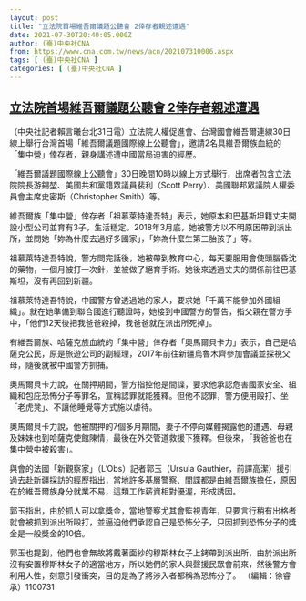 ```yaml
---
layout: post
title: "立法院首場維吾爾議題公聽會 2倖存者親述遭遇"
date: 2021-07-30T20:40:05.000Z
author: (臺)中央社CNA
from: https://www.cna.com.tw/news/acn/202107310006.aspx
tags: [ (臺)中央社CNA ]
categories: [ (臺)中央社CNA ]
---
```

<!--1627677605000-->
[立法院首場維吾爾議題公聽會 2倖存者親述遭遇](https://www.cna.com.tw/news/acn/202107310006.aspx)
------

<div>
<div></div><div class="paragraph"><p>（中央社記者賴言曦台北31日電）立法院人權促進會、台灣國會維吾爾連線30日線上舉行台灣首場「維吾爾議題國際線上公聽會」，邀請2名具維吾爾族血統的「集中營」倖存者，親身講述遭中國當局迫害的經歷。</p><p>「維吾爾議題國際線上公聽會」30日晚間10時以線上方式舉行，出席者包含立法院院長游錫堃、美國共和黨籍眾議員裴利（Scott Perry）、美國聯邦眾議院人權委員會主席史密斯（Christopher Smith）等。</p><p>維吾爾族「集中營」倖存者「祖慕萊特達吾特」表示，她原本和巴基斯坦籍丈夫開設小型公司並育有3子，生活穩定。2018年3月底，她被警方以不明原因帶到派出所，並問她「妳為什麼去過好多國家」，「妳為什麼生第三胎孩子」等。</p><p>祖慕萊特達吾特說，警方問完話後，她被帶到教育中心，每天要服用會使頭腦昏沈的藥物，一個月被打一次針，並被做了絕育手術。她後來透過丈夫的關係前往巴基斯坦，沒有再回到新疆。</p><p>祖慕萊特達吾特說，中國警方曾透過她的家人，要求她「千萬不能參加外國組織」。就在她準備到聯合國進行聽證時，她接到中國警方的警告，指父親在警方手中，「他們12天後把我爸爸殺掉，我爸爸就在派出所死掉」。</p><p>有維吾爾族、哈薩克族血統的「集中營」倖存者「奧馬爾貝卡力」表示，自己是哈薩克公民，原是旅遊公司的副經理，2017年前往新疆烏魯木齊參加會議並探視父母，隨後就被中國警方抓捕。</p><p>奧馬爾貝卡力說，在關押期間，警方指控他是間諜，要求他承認危害國家安全、組織和包庇恐怖分子等罪名，宣稱認罪就能獲釋。但他不認罪，警方便用毆打、坐「老虎凳」、不讓他睡覺等方式施以虐待。</p><p>奧馬爾貝卡力說，他被關押的7個多月期間，妻子不停向媒體揭露他的遭遇、母親及妹妹也到哈薩克使館陳情，最後在外交管道救援下獲釋。但後來，「我爸爸也在集中營中被殺害」。</p><p>與會的法國「新觀察家」（L’Obs）記者郭玉（Ursula Gauthier，前譯高潔）援引過去赴新疆採訪的經歷指出，當地許多基層警察、間諜都是由維吾爾族擔任，原因在於維吾爾族身分就業不易，這類工作薪資相對優渥，形成誘因。</p><p>郭玉指出，由於抓人可以拿獎金，當地警察尤其會監視青年，只要言行稍有出格者就會被抓到派出所毆打，並逼迫他們承認自己是恐怖分子，只因抓到恐怖分子的獎金是一般獎金的10倍。</p><p>郭玉也提到，他們也會無故將戴著面紗的穆斯林女子上銬帶到派出所，由於派出所沒有安置穆斯林女子的適當地方，所以她們的家人與聲援民眾會前來，然後警方會利用人性，刻意引發衝突，目的是為了將涉入者都稱為恐怖分子。 （編輯：徐睿承）1100731</p></div>
</div>
